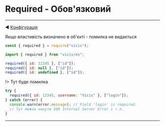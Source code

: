 # Required - Обов'язковий

----------

◀ [Конфігурація](/ua/Configuration.md)

Якщо властивість визначено в об'єкті - помилка не видається

```js
const { required } = require("vicis");
```

```js
import { required } from "vicis/es";
```

```js
required({ id: 12345 }, ["id"]);
required({ id: null }, ["id"]);
required({ id: undefined }, ["id"]);
```

!> Тут буде помилка

```js
try {
  required({ id: 12345, username: "Vicis" }, ["login"]);
} catch (error) {
  console.warn(error.message); // Field 'login' is required.
  // Тут можна кинути 500 Internal Server Error і т.п.
}
```

----------
